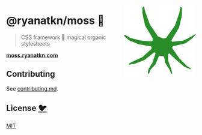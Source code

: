 [<img src="/static/favicon.png" align="right" width="192" height="192">](https://moss.ryanatkn.com/)

# @ryanatkn/moss 🌿

> CSS framework 🌿 magical organic stylesheets

[**moss.ryanatkn.com**](https://moss.ryanatkn.com/)

## Contributing

See [contributing.md](contributing.md).

## License [🐦](https://wikipedia.org/wiki/Free_and_open-source_software)

[MIT](LICENSE)
